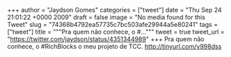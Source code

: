 
+++
author = "Jaydson Gomes"
categories = ["tweet"]
date = "Thu Sep 24 21:01:22 +0000 2009"
draft = false
image = "No media found for this Tweet"
slug = "74368b4792ea57735c7bc503afe29944a5e80241"
tags = ["tweet"]
title = """Pra quem não conhece, o #..."""
tweet = true
tweet_url = "https://twitter.com/jaydson/status/4351344989"
+++
Pra quem não conhece, o #RichBlocks o meu projeto de TCC. http://tinyurl.com/y998dss
